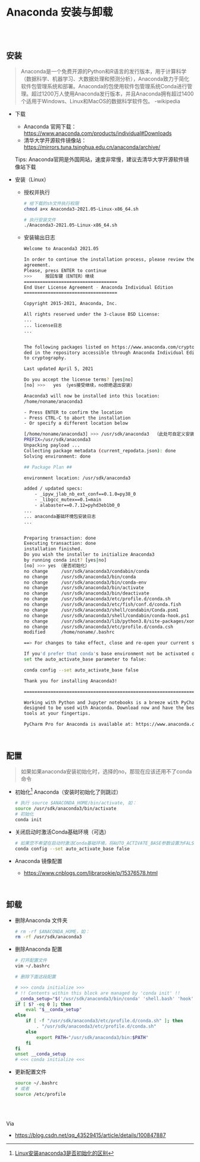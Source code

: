 # Anaconda 安装与卸载

</br>
</br>

## 安装

> Anaconda是一个免费开源的Python和R语言的发行版本，用于计算科学（数据科学、机器学习、大数据处理和预测分析），Anaconda致力于简化软件包管理系统和部署。Anaconda的包使用软件包管理系统Conda进行管理。超过1200万人使用Anaconda发行版本，并且Anaconda拥有超过1400个适用于Windows、Linux和MacOS的数据科学软件包。     -wikipedia

* 下载
  * Anaconda 官网下载：<https://www.anaconda.com/products/individual#Downloads>
  * 清华大学开源软件镜像站：<https://mirrors.tuna.tsinghua.edu.cn/anaconda/archive/>

  Tips: Anaconda官网是外国网站，速度非常慢，建议去清华大学开源软件镜像站下载

* 安装（Linux）
  * 授权并执行

    ```sh
    # 给下载的sh文件执行权限
    chmod a+x Anaconda3-2021.05-Linux-x86_64.sh

    # 执行安装文件
    ./Anaconda3-2021.05-Linux-x86_64.sh
    ```
  
  * 安装输出日志

    ```sh
    Welcome to Anaconda3 2021.05

    In order to continue the installation process, please review the license
    agreement.
    Please, press ENTER to continue
    >>>     按回车键（ENTER）继续
    ===================================
    End User License Agreement - Anaconda Individual Edition
    ===================================

    Copyright 2015-2021, Anaconda, Inc.

    All rights reserved under the 3-clause BSD License:
    ...
    ... license日志
    ...


    The following packages listed on https://www.anaconda.com/cryptography are inclu
    ded in the repository accessible through Anaconda Individual Edition that relate
    to cryptography.

    Last updated April 5, 2021

    Do you accept the license terms? [yes|no]
    [no] >>>   yes （yes接受继续，no拒绝退出安装）

    Anaconda3 will now be installed into this location:
    /home/noname/anaconda3

    - Press ENTER to confirm the location
    - Press CTRL-C to abort the installation
    - Or specify a different location below

    [/home/noname/anaconda3] >>> /usr/sdk/anaconda3  （此处可自定义安装路径，不填则为默认路径，一般在用户根目录）
    PREFIX=/usr/sdk/anaconda3
    Unpacking payload ...
    Collecting package metadata (current_repodata.json): done                       
    Solving environment: done

    ## Package Plan ##

    environment location: /usr/sdk/anaconda3

    added / updated specs:
        - _ipyw_jlab_nb_ext_conf==0.1.0=py38_0
        - _libgcc_mutex==0.1=main
        - alabaster==0.7.12=pyhd3eb1b0_0
    ...
    ... anaconda基础环境包安装日志
    ...


    Preparing transaction: done
    Executing transaction: done
    installation finished.
    Do you wish the installer to initialize Anaconda3
    by running conda init? [yes|no]
    [no] >>> yes （是否初始化）
    no change     /usr/sdk/anaconda3/condabin/conda
    no change     /usr/sdk/anaconda3/bin/conda
    no change     /usr/sdk/anaconda3/bin/conda-env
    no change     /usr/sdk/anaconda3/bin/activate
    no change     /usr/sdk/anaconda3/bin/deactivate
    no change     /usr/sdk/anaconda3/etc/profile.d/conda.sh
    no change     /usr/sdk/anaconda3/etc/fish/conf.d/conda.fish
    no change     /usr/sdk/anaconda3/shell/condabin/Conda.psm1
    no change     /usr/sdk/anaconda3/shell/condabin/conda-hook.ps1
    no change     /usr/sdk/anaconda3/lib/python3.8/site-packages/xontrib/conda.xsh
    no change     /usr/sdk/anaconda3/etc/profile.d/conda.csh
    modified      /home/noname/.bashrc

    ==> For changes to take effect, close and re-open your current shell. <==

    If you'd prefer that conda's base environment not be activated on startup, 
    set the auto_activate_base parameter to false: 

    conda config --set auto_activate_base false

    Thank you for installing Anaconda3!

    ===========================================================================

    Working with Python and Jupyter notebooks is a breeze with PyCharm Pro,
    designed to be used with Anaconda. Download now and have the best data
    tools at your fingertips.

    PyCharm Pro for Anaconda is available at: https://www.anaconda.com/pycharm

    ```

</br>

## 配置

> 如果如果anaconda安装初始化时，选择的no，那现在应该还用不了conda命令

* 初始化[^1] Anaconda（安装时初始化了则跳过）

  [^1]: [Linux安装anaconda3是否初始化的区别](https://blog.csdn.net/qq_41126685/article/details/105525408)

  ```sh
  # 执行 source $ANACONDA_HOME/bin/activate, 如：
  source /usr/sdk/anaconda3/bin/activate
  # 初始化
  conda init
  ```

* 关闭启动时激活Conda基础环境（可选）

  ```sh
  # 如果您不希望在启动时激活Conda基础环境，将AUTO_ACTIVATE_BASE参数设置为FALSE：
  conda config --set auto_activate_base false
  ```

* Anaconda 镜像配置
  * <https://www.cnblogs.com/librarookie/p/15376578.html>

</br>

## 卸载

* 删除Anaconda 文件夹

  ```sh
  # rm -rf $ANACONDA_HOME，如：
  rm -rf /usr/sdk/anaconda3
  ```

* 删除Anaconda 配置

  ```sh
  # 打开配置文件
  vim ~/.bashrc
  
  # 删除下面这段配置

  # >>> conda initialize >>>
  # !! Contents within this block are managed by 'conda init' !!
  __conda_setup="$('/usr/sdk/anaconda3/bin/conda' 'shell.bash' 'hook' 2> /dev/null)"
  if [ $? -eq 0 ]; then
      eval "$__conda_setup"
  else
      if [ -f "/usr/sdk/anaconda3/etc/profile.d/conda.sh" ]; then
          . "/usr/sdk/anaconda3/etc/profile.d/conda.sh"
      else
          export PATH="/usr/sdk/anaconda3/bin:$PATH"
      fi
  fi
  unset __conda_setup
  # <<< conda initialize <<<
  ```

* 更新配置文件

  ```sh
  source ~/.bashrc
  # 或者 
  source /etc/profile
  ```

</br>
</br>

Via

* <https://blog.csdn.net/qq_43529415/article/details/100847887>
